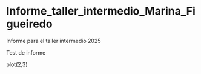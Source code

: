 # Informe_taller_intermedio_Marina_Figueiredo
Informe para el taller intermedio 2025

Test de informe

plot(2,3)
